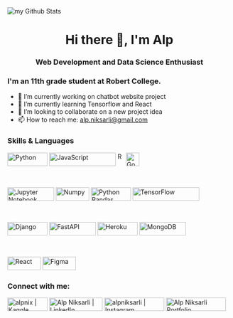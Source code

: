 <img align="center" src="https://github-readme-stats.vercel.app/api?username=alpnix&include_all_commits=true&count_private=true&show_icons=true&line_height=20&title_color=2B5BBD&icon_color=1124BB&text_color=A1A1A1&bg_color=0,000000,130F40" alt="my Github Stats"/>

<h1 align="center" style="text-align:center">Hi there 👋, I'm Alp</h1>
<h3 align="center" style="text-align:center">Web Development and Data Science Enthusiast</h3>


### I'm an 11th grade student at Robert College.

- 🔭 I’m currently working on chatbot website project
- 🌱 I’m currently learning Tensorflow and React
- 👯 I’m looking to collaborate on a new project idea
- 📫 How to reach me: [alp.niksarli@gmail.com](mailto:alp.niksarli@gmail.com)


### Skills & Languages 

[<img alt="Python" height="30px" width="90px" src="https://img.shields.io/badge/Python-FFD43B?style=for-the-badge&logo=python&logoColor=blue" />](https://www.python.org/)
[<img alt="JavaScript" height="30px" width="150px" src="https://img.shields.io/badge/JavaScript-323330?style=for-the-badge&logo=javascript&logoColor=F7DF1E
" />](https://www.javascript.com/)
[<img alt="R" height="30px" width="15px" src="https://img.shields.io/badge/R-276DC3?style=for-the-badge&logo=r&logoColor=white" />](https://www.r-project.org/)
[<img alt="Go" height="30px" width="30px" src="https://img.shields.io/badge/Go-00ADD8?style=for-the-badge&logo=go&logoColor=white" />](https://go.dev/)

<br>

[<img alt="Jupyter Notebook" height="30px" width="105px" src="https://img.shields.io/badge/Jupyter-F37626.svg?&style=for-the-badge&logo=Jupyter&logoColor=white" />](https://jupyter.org/)
[<img alt="Numpy" height="30px" width="75px" src="https://img.shields.io/badge/Numpy-777BB4?style=for-the-badge&logo=numpy&logoColor=white" />](https://numpy.org/)
[<img alt="Python Pandas" height="30px" width="90px" src="https://img.shields.io/badge/Pandas-2C2D72?style=for-the-badge&logo=pandas&logoColor=white" />](https://pandas.pydata.org/)
[<img alt="TensorFlow" height="30px" width="150px" src="https://img.shields.io/badge/TensorFlow-FF6F00?style=for-the-badge&logo=tensorflow&logoColor=white" />](https://www.tensorflow.org/)

<br>

[<img alt="Django" height="30px" width="90px" src="https://img.shields.io/badge/Django-092E20?style=for-the-badge&logo=django&logoColor=green" />](https://www.heroku.com/)
[<img alt="FastAPI" height="30px" width="105px" src="https://img.shields.io/badge/fastapi-109989?style=for-the-badge&logo=FASTAPI&logoColor=white" />](https://www.heroku.com/)
[<img alt="Heroku" height="30px" width="90px" src="https://img.shields.io/badge/Heroku-430098?style=for-the-badge&logo=heroku&logoColor=white" />](https://www.heroku.com/)
[<img alt="MongoDB" height="30px" width="105px" src="https://img.shields.io/badge/MongoDB-4EA94B?style=for-the-badge&logo=mongodb&logoColor=white" />](https://www.mongodb.com/)

<br>

[<img alt="React" height="30px" width="75px" src="https://img.shields.io/badge/React-20232A?style=for-the-badge&logo=react&logoColor=61DAFB" />](https://reactjs.org/)
[<img alt="Figma" height="30px" width="75px" src="https://img.shields.io/badge/Figma-F24E1E?style=for-the-badge&logo=figma&logoColor=white" />](https://www.figma.com/)


### Connect with me:

[<img alt="alpnix | Kaggle" height="30px" width="90px" src="https://img.shields.io/badge/Kaggle-20BEFF?style=for-the-badge&logo=Kaggle&logoColor=white" />](https://www.kaggle.com/alpniksarli)
[<img alt="Alp Niksarli | LinkedIn" height="30px" width="120px" src="https://img.shields.io/badge/LinkedIn-0077B5?style=for-the-badge&logo=linkedin&logoColor=white" />](https://www.linkedin.com/in/alpniksarli/)
[<img alt="alpniksarli | Instagram" height="30px" width="135px" src="https://img.shields.io/badge/Instagram-E4405F?style=for-the-badge&logo=instagram&logoColor=white" />](https://www.instagram.com/alpniksarli)
[<img alt="Alp Niksarli Portfolio" height="30px" width="135px" src="https://img.shields.io/badge/website-000000?style=for-the-badge&logo=About.me&logoColor=white" />](https://alpnix.github.io/portfolio/)
